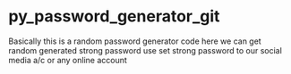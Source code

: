 # py_password_generator_git

Basically this is a random password generator code
here we can get random generated strong password
use set strong password to our social media  a/c or any online account
